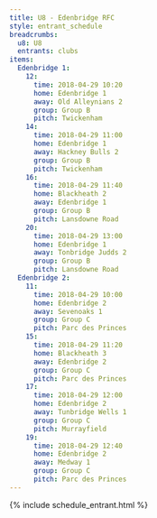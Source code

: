 ```yaml
---
title: U8 - Edenbridge RFC
style: entrant_schedule
breadcrumbs:
  u8: U8
  entrants: clubs
items:
  Edenbridge 1:
    12:
      time: 2018-04-29 10:20
      home: Edenbridge 1
      away: Old Alleynians 2
      group: Group B
      pitch: Twickenham
    14:
      time: 2018-04-29 11:00
      home: Edenbridge 1
      away: Hackney Bulls 2
      group: Group B
      pitch: Twickenham
    16:
      time: 2018-04-29 11:40
      home: Blackheath 2
      away: Edenbridge 1
      group: Group B
      pitch: Lansdowne Road
    20:
      time: 2018-04-29 13:00
      home: Edenbridge 1
      away: Tonbridge Judds 2
      group: Group B
      pitch: Lansdowne Road
  Edenbridge 2:
    11:
      time: 2018-04-29 10:00
      home: Edenbridge 2
      away: Sevenoaks 1
      group: Group C
      pitch: Parc des Princes
    15:
      time: 2018-04-29 11:20
      home: Blackheath 3
      away: Edenbridge 2
      group: Group C
      pitch: Parc des Princes
    17:
      time: 2018-04-29 12:00
      home: Edenbridge 2
      away: Tunbridge Wells 1
      group: Group C
      pitch: Murrayfield
    19:
      time: 2018-04-29 12:40
      home: Edenbridge 2
      away: Medway 1
      group: Group C
      pitch: Parc des Princes
---
```


{% include schedule_entrant.html %}
